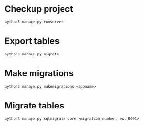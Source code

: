 # Checkup project
`python3 manage.py runserver`

# Export tables
`python3 manage.py migrate`

# Make migrations
`python3 manage.py makemigrations <appname>`

# Migrate tables
`python3 manage.py sqlmigrate core <migration number, ex: 0001>`